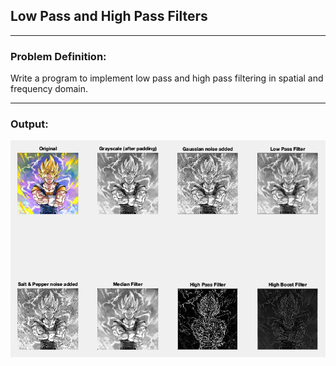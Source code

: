 ## Low Pass and High Pass Filters

-----------------------------------------
### Problem Definition:
Write a program to implement low pass and high pass filtering in spatial and frequency domain.

------------------------------------------
### Output:

<p align="center">
    <img src="./output.png">
</p>


